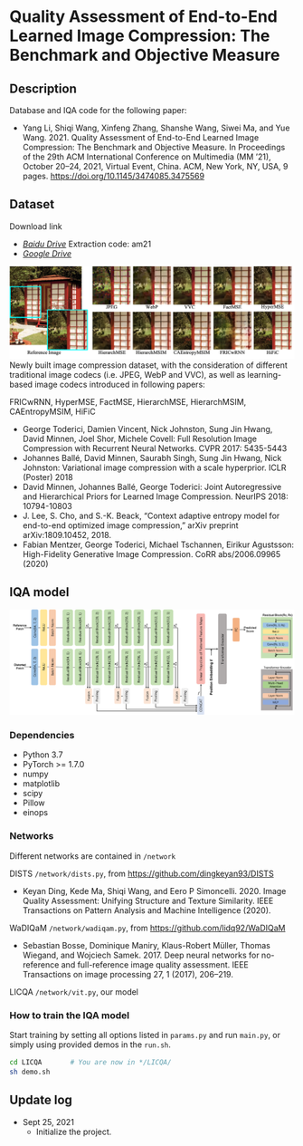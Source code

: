 # Quality Assessment of End-to-End Learned Image Compression: The Benchmark and Objective Measure


## Description
Database and IQA code for the following paper:
- Yang Li, Shiqi Wang, Xinfeng Zhang, Shanshe Wang, Siwei Ma, and Yue Wang. 2021. Quality Assessment of End-to-End Learned Image Compression:
The Benchmark and Objective Measure. In Proceedings of the 29th ACM International Conference on Multimedia (MM ’21), October 20–24, 2021, 
Virtual Event, China. ACM, New York, NY, USA, 9 pages. https://doi.org/10.1145/3474085.3475569
  
## Dataset
Download link 
* *[Baidu Drive](https://pan.baidu.com/s/1hc8DA62AHouEHlpMMch_Yw)* Extraction code: am21
* *[Google Drive](https://drive.google.com/file/d/1RpwqOE6J-dNa6Hun9wxG7dJEqXiLvtlM/view?usp=sharing)*

![Sample Images](dataset.png)
Newly built image compression dataset, with the consideration of different traditional image codecs
(i.e. JPEG, WebP and VVC), as well as learning-based image codecs introduced in
following papers:

FRICwRNN, HyperMSE, FactMSE, HierarchMSE, HierarchMSIM, CAEntropyMSIM, HiFiC
* George Toderici, Damien Vincent, Nick Johnston, Sung Jin Hwang, David Minnen, Joel Shor, Michele Covell: Full Resolution Image Compression with Recurrent Neural Networks. CVPR 2017: 5435-5443
* Johannes Ballé, David Minnen, Saurabh Singh, Sung Jin Hwang, Nick Johnston: Variational image compression with a scale hyperprior. ICLR (Poster) 2018
* David Minnen, Johannes Ballé, George Toderici: Joint Autoregressive and Hierarchical Priors for Learned Image Compression. NeurIPS 2018: 10794-10803
* J. Lee, S. Cho, and S.-K. Beack, “Context adaptive entropy model for end-to-end optimized image compression,” arXiv preprint arXiv:1809.10452, 2018.
* Fabian Mentzer, George Toderici, Michael Tschannen, Eirikur Agustsson: High-Fidelity Generative Image Compression. CoRR abs/2006.09965 (2020)

## IQA model
![Framework](framework.png)

### Dependencies
* Python 3.7
* PyTorch >= 1.7.0
* numpy
* matplotlib
* scipy
* Pillow
* einops

### Networks
Different networks are contained in ``/network``

DISTS ``/network/dists.py``, from https://github.com/dingkeyan93/DISTS
* Keyan Ding, Kede Ma, Shiqi Wang, and Eero P Simoncelli. 2020. Image Quality Assessment: Unifying Structure and Texture Similarity. 
  IEEE Transactions on Pattern Analysis and Machine Intelligence (2020).
  
WaDIQaM ``/network/wadiqam.py``, from https://github.com/lidq92/WaDIQaM
* Sebastian Bosse, Dominique Maniry, Klaus-Robert Müller, Thomas Wiegand, and Wojciech Samek. 2017. Deep neural networks for no-reference and full-reference image quality assessment. 
  IEEE Transactions on image processing 27, 1 (2017), 206–219.
  
LICQA ``/network/vit.py``, our model

### How to train the IQA model
Start training by setting all options listed in ``params.py`` and run ``main.py``, 
or simply using provided demos in the ``run.sh``.

```bash
cd LICQA       # You are now in */LICQA/
sh demo.sh
```

## Update log
* Sept 25, 2021
  * Initialize the project.

